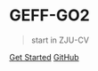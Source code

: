 # GEFF-GO2

>start in ZJU-CV

[Get Started](/papar%20reading/README.md)  [GitHub](https://github.com/dongqianyu99)